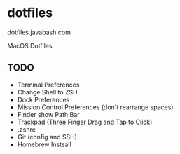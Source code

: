 # dotfiles
dotfiles.javabash.com

MacOS Dotfiles

## TODO
- Terminal Preferences
- Change Shell to ZSH
- Dock Preferences
- Mission Control Preferences (don't rearrange spaces)
- Finder show Path Bar
- Trackpad (Three Finger Drag and Tap to Click)
- .zshrc
- Git (config and SSH)
- Homebrew Instsall
